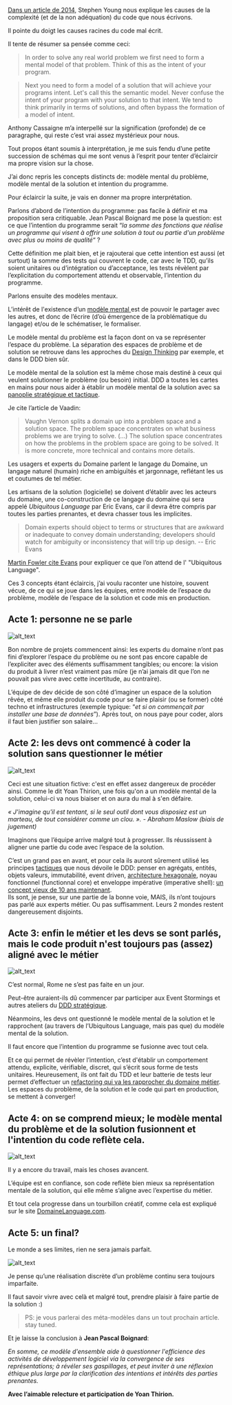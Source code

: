 

[Dans un article de 2014](https://syounggallery.wordpress.com/2014/11/03/why-your-code-is-so-hard-to-understand/), Stephen Young nous explique les causes de la complexité (et de la non adéquation) du code que nous écrivons.

Il pointe du doigt les causes racines du code mal écrit.

Il tente de résumer sa pensée comme ceci:


>In order to solve any real world problem we first need to form a mental model of that problem.
Think of this as the intent of your program.

>Next you need to form a model of a solution that will achieve your programs intent.
>Let's call this the semantic model. 
>Never confuse the intent of your program with your solution to that intent.
We tend to think primarily in terms of solutions, and often bypass the formation of a model of intent.



Anthony Cassaigne m’a interpellé sur la signification (profonde) de ce paragraphe, qui reste c’est vrai assez mystérieux pour nous.

Tout propos étant soumis à interprétation, je me suis fendu d’une petite succession de schémas qui me sont venus à l’esprit pour tenter d’éclaircir ma propre vision sur la chose.

J’ai donc repris les concepts distincts de: modèle mental du problème, modèle mental de la solution et intention du programme.

Pour éclaircir la suite, je vais en donner ma propre interprétation.

Parlons d’abord de l’intention du programme: pas facile à définir  et ma proposition sera critiquable. Jean Pascal Boignard me pose la question: est ce que l’intention du programme serait “_la somme des fonctions que réalise un programme qui visent à offrir une solution à tout ou partie d'un problème avec plus ou moins de qualité_“ ?

Cette définition me plait bien, et je rajouterai que cette intention est aussi (et surtout) la somme des tests qui couvrent le code, car avec le TDD, qu’ils soient unitaires ou d’intégration ou d’acceptance, les tests révèlent par l’explicitation du comportement attendu et observable, l’intention du programme.

Parlons ensuite des modèles mentaux.

L’intérêt de l'existence d’un [modèle mental ](https://www.scotthyoung.com/blog/2020/06/08/best-mental-models/)est de pouvoir le partager avec les autres, et donc de l’écrire (d’où émergence de la problématique du langage) et/ou de le schématiser, le formaliser.

Le modèle mental du problème est la façon dont on va se représenter l’espace du problème. La séparation des espaces de problème et de solution se retrouve dans les approches du  [Design Thinking](https://medium.com/@raffaele.bagalini/la-premi%C3%A8re-%C3%A9tape-du-design-thinking-1df387bf3cd4) par exemple, et dans le DDD bien sûr.

Le modèle mental de la solution est la même chose mais destiné à ceux qui veulent solutionner le problème (ou besoin) initial. DDD a toutes les cartes en mains pour nous aider à établir un modèle mental de la solution avec sa [panoplie stratégique et tactique](https://vaadin.com/blog/ddd-part-1-strategic-domain-driven-design).

Je cite l’article de Vaadin:



>Vaughn Vernon splits a domain up into a problem space and a solution space. The problem space concentrates on what business problems we are trying to solve. (...)
>The solution space concentrates on how the problems in the problem space are going to be solved. It is more concrete, more technical and contains more details.



Les usagers et experts du Domaine parlent le langage du Domaine, un langage naturel (humain) riche en ambiguïtés et jargonnage, reflétant les us et coutumes de tel métier.

Les artisans de la solution (logicielle) se doivent d’établir avec les acteurs du domaine, une co-construction de ce langage du domaine qui sera appelé _Ubiquitous Language_ par Eric Evans, car il devra être compris par toutes les parties prenantes, et devra chasser tous les implicites.

>Domain experts should object to terms or structures that are awkward or inadequate to convey domain understanding; developers should watch for ambiguity or inconsistency that will trip up design.
-- Eric Evans

[Martin Fowler cite Evans](https://martinfowler.com/bliki/UbiquitousLanguage.html) pour expliquer ce que l’on attend de l' "Ubiquitous Language".

Ces 3 concepts étant éclaircis, j’ai voulu raconter une histoire, souvent vécue, de ce qui se joue dans les équipes, entre modèle de l’espace du problème, modèle de l’espace de la solution et code mis en production.


## Acte 1: personne ne se parle


![alt_text](acte1.png)


Bon nombre de projets commencent ainsi: les experts du domaine n’ont pas fini d’explorer l’espace du problème ou ne sont pas encore capable de l’expliciter avec des éléments suffisamment tangibles; ou encore: la vision du produit à livrer n’est vraiment pas mûre (je n’ai jamais dit que l’on ne pouvait pas vivre avec cette incertitude, au contraire).

L’équipe de dev décide de son côté d’imaginer un espace de la solution rêvée, et même elle produit du code pour se faire plaisir (ou se former) côté techno et infrastructures (exemple typique: “_et si on commençait par installer une base de données_”). Après tout, on nous paye pour coder, alors il faut bien justifier son salaire...


## Acte 2: les devs ont commencé à coder la solution sans questionner le métier


![alt_text](acte2.png "image_tooltip")

Ceci est une situation fictive: c'est en effet assez dangereux de procéder ainsi.
Comme le dit Yoan Thirion, une fois qu'on a un modèle mental de la solution, celui-ci va nous biaiser et on aura du mal à s'en défaire.

*« J'imagine qu'il est tentant, si le seul outil dont vous disposiez est un marteau, de tout considérer comme un clou. ». - Abraham Maslow (biais de jugement)*

Imaginons que l’équipe arrive malgré tout à progresser.
Ils réussissent à aligner une partie du code avec l’espace de la solution.

C’est un grand pas en avant, et pour cela ils auront sûrement utilisé les principes [tactiques](https://vaadin.com/blog/ddd-part-2-tactical-domain-driven-design) que nous dévoile le DDD: penser en agrégats, entités, objets valeurs, immutabilité, event driven, [architecture hexagonale](https://vaadin.com/blog/ddd-part-3-domain-driven-design-and-the-hexagonal-architecture), noyau fonctionnel (functionnal core) et enveloppe impérative (imperative shell): [un concept vieux de 10 ans maintenant](https://github.com/kbilsted/Functional-core-imperative-shell/blob/master/README.md). \
Ils sont, je pense, sur une partie de la bonne voie, MAIS, ils n’ont toujours pas parlé aux experts métier. Ou pas suffisamment. Leurs 2 mondes restent dangereusement disjoints.


## Acte 3: enfin le métier et les devs se sont parlés, mais le code produit n'est toujours pas (assez) aligné avec le métier


![alt_text](acte3.png "image_tooltip")


C’est normal, Rome ne s’est pas faite en un jour.

Peut-être auraient-ils dû commencer par participer aux Event Stormings et autres ateliers du [DDD stratégique](https://www.goodreads.com/book/show/15756865-implementing-domain-driven-design).

Néanmoins, les devs ont questionné le modèle mental de la solution et le rapprochent (au travers de l’Ubiquitous Language, mais pas que) du modèle mental de la solution.

Il faut encore que l’intention du programme se fusionne avec tout cela.

Et ce qui permet de révèler l’intention, c’est d'établir un comportement attendu, explicite, vérifiable, discret, qui s’écrit sous forme de tests unitaires.
Heureusement, ils ont fait du TDD et leur batterie de tests leur permet d’effectuer un [refactoring qui va les rapprocher du domaine métier](https://www.youtube.com/watch?v=_dQRAsVhCqA).
Les espaces du problème, de la solution et le code qui part en production, se mettent à converger!


## Acte 4: on se comprend mieux; le modèle mental du problème et de la solution fusionnent et l'intention du code reflète cela.


![alt_text](acte4.png "image_tooltip")


Il y a encore du travail, mais les choses avancent.

L’équipe est en confiance, son code reflète bien mieux sa représentation mentale de la solution, qui elle même s’aligne avec l’expertise du métier.

Et tout cela progresse dans un tourbillon créatif, comme cela est expliqué sur le site [DomaineLanguage.com](https://www.domainlanguage.com/ddd/whirlpool/).



## Acte 5: un final?

Le monde a ses limites, rien ne sera jamais parfait.


![alt_text](acte5.png "image_tooltip")


Je pense qu’une réalisation discrète d’un problème continu sera toujours imparfaite.

Il faut savoir vivre avec celà et malgré tout, prendre plaisir à faire partie de la solution :)


>PS: je vous parlerai des méta-modèles dans un tout prochain article. stay tuned.



Et je laisse la conclusion à __Jean Pascal Boignard__:

_En somme, ce modèle d'ensemble aide à questionner l'efficience des activités de développement logiciel via la convergence de ses représentations; à révéler ses gaspillages, et peut inviter à une réflexion éthique plus large par la clarification des intentions et intérêts des parties prenantes._


__Avec l’aimable relecture et participation de Yoan Thirion.__